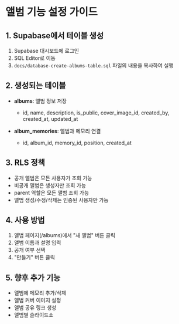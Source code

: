 # 앨범 기능 설정 가이드

## 1. Supabase에서 테이블 생성

1. Supabase 대시보드에 로그인
2. SQL Editor로 이동
3. `docs/database-create-albums-table.sql` 파일의 내용을 복사하여 실행

## 2. 생성되는 테이블

- **albums**: 앨범 정보 저장
  - id, name, description, is_public, cover_image_id, created_by, created_at, updated_at
  
- **album_memories**: 앨범과 메모리 연결
  - id, album_id, memory_id, position, created_at

## 3. RLS 정책

- 공개 앨범은 모든 사용자가 조회 가능
- 비공개 앨범은 생성자만 조회 가능
- parent 역할은 모든 앨범 조회 가능
- 앨범 생성/수정/삭제는 인증된 사용자만 가능

## 4. 사용 방법

1. 앨범 페이지(/albums)에서 "새 앨범" 버튼 클릭
2. 앨범 이름과 설명 입력
3. 공개 여부 선택
4. "만들기" 버튼 클릭

## 5. 향후 추가 기능

- 앨범에 메모리 추가/삭제
- 앨범 커버 이미지 설정
- 앨범 공유 링크 생성
- 앨범별 슬라이드쇼